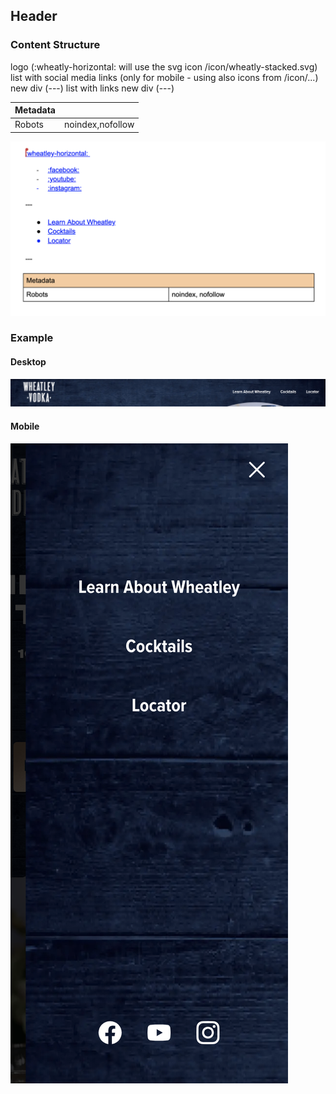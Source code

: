 ## Header

### Content Structure

logo (:wheatly-horizontal: will use the svg icon /icon/wheatly-stacked.svg)
list with social media links (only for mobile - using also icons from /icon/...)
new div (---)
list with links
new div (---)

| Metadata |                  |
|----------|------------------|
| Robots   | noindex,nofollow |


![expample.png](../assets/nav-author.png)

### Example

#### Desktop
![expample.png](../assets/nav-desktop.png)

#### Mobile
![expample.png](../assets/nav-mobile.png)
